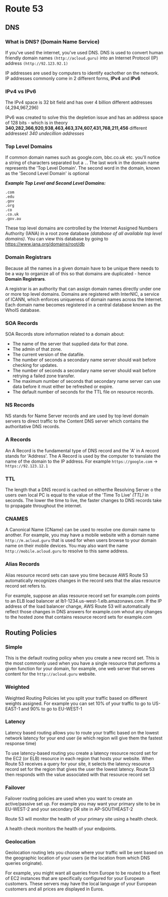 # Route 53

## DNS

### What is DNS? (Domain Name Service)

If you've used the internet, you've used DNS. DNS is used to convert human friendly domain names `(http://acloud.guru)` into an Internet Protocol (IP) address `(http://92.123.92.1)`

IP addresses are used by computers to identify eachother on the network. IP addresses commonly come in 2 different forms, **IPv4** and **IPv6**

### IPv4 vs IPv6

The IPv4 space is 32 bit field and has over 4 billion different addresses (4,294,967,296)

IPv6 was created to solve this the depletion issue and has an address space of 128 bits - which is in theory **340,282,366,920,938,463,463,374,607,431,768,211,456** different addresses! _340 undecillion addresses_

### Top Level Domains

If common domain names such as google.com, bbc.co.uk etc. you'll notice a string of characters separated but a `.`. The last work in the domain name represents the 'Top Level Domain'. The second word in the domain, known as the 'Second Level Domain' is optional

**_Example Top Level and Second Level Domains:_**

```
.com
.edu
.gov
.org
.co
.co.uk
.gov.au
```

These top level domains are controlled by the Internet Assigned Numbers Authority (IANA) in a root zone database _(database of all available top level domains)_. You can view this database by going to https://www.iana.org/domains/root/db

### Domain Registrars

Because all the names in a given domain have to be unique there needs to be a way to organize all of this so that domains are duplicated - hence **Domain Registrars**.

A registrar is an authority that can assign domain names directly under one or more top level domains. Domains are registered with InterNIC, a service of ICANN, which enforces uniqueness of domain names across the Internet. Each domain name becomes registered in a central database known as the WhoIS database.

### SOA Records

SOA Records store information related to a domain about:

- The name of the server that supplied data for that zone.
- The admin of that zone.
- The current version of the datafile.
- The number of seconds a secondary name server should wait before checking for updates.
- The number of seconds a secondary name server should wait before retrying a failed zone transfer.
- The maximum number of seconds that secondary name server can use data before it must either be refreshed or expire.
- The default number of seconds for the TTL file on resource records.

### NS Records

NS stands for Name Server records and are used by top level domain servers to direct traffic to the Content DNS server which contains the authoritative DNS records.

### A Records

An A Record is the fundamental type of DNS record and the 'A' in A record stands for 'Address'. The A Record is used by the computer to translate the name of the domain to the IP address. For example `https://google.com` -> `https://92.123.12.1`

### TTL

The length that a DNS record is cached on eitherthe Resolving Server o the users own local PC is equal to the value of the 'Time To Live' _(TTL)_ in seconds. The lower the time to live, the faster changes to DNS records take to propagate throughout the internet. 

### CNAMES

A Canonical Name (CName) can be used to resolve one domain name to another. For example, you may have a mobile website with a domain name `http://m.acloud.guru` that is used for when users browse to your domain name on their mobile devices. You may also want the name `http://mobile.acloud.guru` to resolve to this same address.

### Alias Records

Alias resource record sets can save you time because AWS Route 53 automatically recognizes changes in the record sets that the alias resource record set refers to.

For example, suppose an alias resource record set for example.com points to an ELB load balancer at lb1-1234.us-west-1.elb.amazonaws.com. If the IP address of the load balancer change, AWS Route 53 will automatically reflect those changes in DNS answers for example.com whout any changes to the hosted zone that contains resource record sets for example.com

## Routing Policies

### Simple

This is the default routing policy when you create a new record set. This is the most commonly used when you have a single resource that performs a given function for your domain, for example, one web server that serves content for the `http://acloud.guru` website.

### Weighted

Weighted Routing Policies let you split your traffic based on different weights assigned.
For example you can set 10% of your traffic to go to US-EAST-1 and 90% to go to EU-WEST-1

### Latency

Latency based routing allows you to route your traffic based on the lowest network latency for your end user (ie which region will give them the fastest response time)

To use latency-based routing you create a latency resource record set for the EC2 (or ELB) resource in each region that hosts your website. When Route 53 receives a query for your site, it selects the latency resource record set for the region that gives the user the lowest latency. Route 53 then responds with the value associated with that resource record set

### Failover

Failover routing policies are used when you want to create an active/passive set up. For example you may want your primary site to be in EU-WEST-2 and your secondary DR site in AP-SOUTHEAST-2

Route 53 will monitor the health of your primary site using a health check.

A health check monitors the health of your endpoints.

### Geolocation

Geolocation routing lets you choose where your traffic will be sent based on the geographic location of your users (ie the location from which DNS queries originate). 

For example, you might want all queries from Europe to be routed to a fleet of EC2 instances that are specifically configured for your European customers. These servers may have the local language of your European customers and all prices are displayed in Euros.
